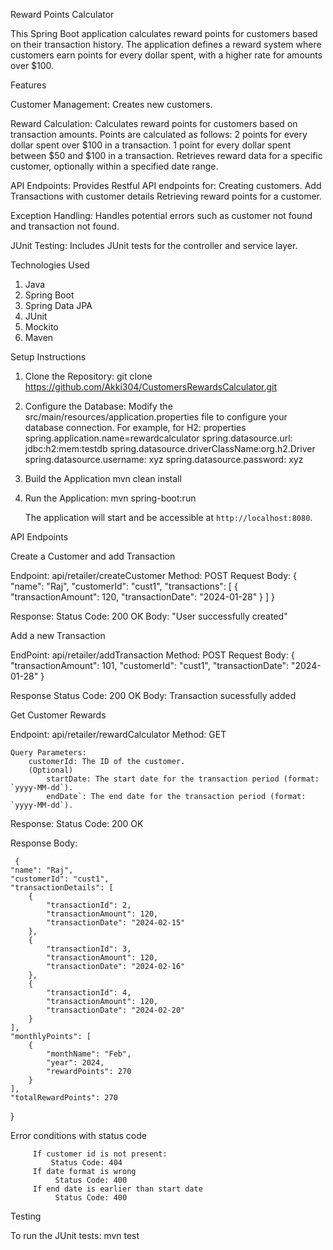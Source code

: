 Reward Points Calculator

This Spring Boot application calculates reward points for customers based on their transaction history.  The application defines a reward system where customers earn points for every dollar spent, with a higher rate for amounts over $100.

 Features

 Customer Management:
     Creates new customers.
      
Reward Calculation:
     Calculates reward points for customers based on transaction amounts.
     Points are calculated as follows:
         2 points for every dollar spent over $100 in a transaction.
         1 point for every dollar spent between $50 and $100 in a transaction.
     Retrieves reward data for a specific customer, optionally within a specified date range.
      
API Endpoints:
     Provides Restful API endpoints for:
         Creating customers.
         Add Transactions with customer details
         Retrieving reward points for a customer.
          
Exception Handling:
     Handles potential errors such as customer not found and transaction not found.
      
JUnit Testing:
     Includes JUnit tests for the controller and service layer.


 Technologies Used

1.	Java
2.	Spring Boot
3.	Spring Data JPA
4.	JUnit
5.	Mockito
6.	Maven

Setup Instructions

1.  Clone the Repository:
    git clone https://github.com/Akki304/CustomersRewardsCalculator.git

2.  Configure the Database:
Modify the src/main/resources/application.properties file to configure your database connection.  For example, for H2:
        properties
spring.application.name=rewardcalculator
 spring.datasource.url: jdbc:h2:mem:testdb
spring.datasource.driverClassName:org.h2.Driver
spring.datasource.username: xyz
spring.datasource.password: xyz
        

3.  Build the Application
    mvn clean install

4.  Run the Application:
    mvn spring-boot:run
   

    The application will start and be accessible at `http://localhost:8080`.


API Endpoints

Create a Customer and add Transaction

Endpoint: api/retailer/createCustomer
Method:  POST
Request Body:
     {
    "name": "Raj",
    "customerId": "cust1",
    "transactions": [
        {
            "transactionAmount": 120,
            "transactionDate": "2024-01-28"
        }
    ]
}

    
Response:
     Status Code: 200 OK
     Body: "User successfully created"


Add a new Transaction

EndPoint: api/retailer/addTransaction
Method: POST
Request Body:
{
    "transactionAmount": 101,
    "customerId": "cust1",
    "transactionDate": "2024-01-28"
}

Response
  Status Code: 200 OK
  Body: Transaction sucessfully added




Get Customer Rewards

Endpoint: api/retailer/rewardCalculator
Method: GET

    Query Parameters:
        customerId: The ID of the customer.
     	(Optional)
    	 	startDate: The start date for the transaction period (format: `yyyy-MM-dd`).
    		endDate`: The end date for the transaction period (format: `yyyy-MM-dd`).
Response:
              Status Code: 200 OK

Response Body:

     {
    "name": "Raj",
    "customerId": "cust1",
    "transactionDetails": [
        {
            "transactionId": 2,
            "transactionAmount": 120,
            "transactionDate": "2024-02-15"
        },
        {
            "transactionId": 3,
            "transactionAmount": 120,
            "transactionDate": "2024-02-16"
        },
        {
            "transactionId": 4,
            "transactionAmount": 120,
            "transactionDate": "2024-02-20"
        }
    ],
    "monthlyPoints": [
        {
            "monthName": "Feb",
            "year": 2024,
            "rewardPoints": 270
        }
    ],
    "totalRewardPoints": 270
}

  Error conditions with status code
        
         If customer id is not present:
             Status Code: 404
         If date format is wrong
              Status Code: 400
         If end date is earlier than start date
              Status Code: 400


 Testing

To run the JUnit tests:
mvn test
